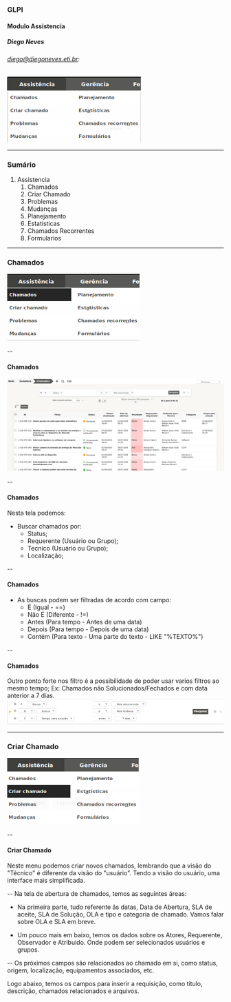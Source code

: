### GLPI
#### Modulo Assistencia
#####  Diego Neves
######  diego@diegoneves.eti.br:
![Assistencia](img/glpi/1.png)

---
###  Sumário
1. Assistencia
	1. Chamados 
	2. Criar Chamado
	3. Problemas 
	4. Mudanças
	5. Planejamento
	6. Estatisticas
	7. Chamados Recorrentes
	8. Formularios

---
### Chamados
![Chamados](img/glpi/2.png)

--
#### Chamados
![Chamados](img/glpi/3.png)

--
#### Chamados
Nesta tela podemos:
* Buscar chamados por:
	* Status;
	* Requerente (Usuário ou Grupo);
	* Tecnico (Usuário ou Grupo);
	* Localização;

--
#### Chamados
* As buscas podem ser filtradas de acordo com campo:
	* É (Igual - ==)
	* Não É (Diferente - !=)
	* Antes (Para tempo - Antes de uma data)
	* Depois (Para tempo - Depois de uma data)
	* Contém  (Para texto - Uma parte do texto - LIKE "%TEXTO%")

--
#### Chamados
Outro ponto forte nos filtro é a possibilidade de poder usar varios filtros ao mesmo tempo;
Ex: Chamados não Solucionados/Fechados e com data anterior a 7 dias.
![Filtro](img/glpi/4.png)


---
### Criar Chamado
![Criar Chamado](img/glpi/5.png)

--
#### Criar Chamado
Neste menu podemos criar novos chamados, lembrando que a visão do "Técnico" é diferente da visão do "usuário".
Tendo a visão do usuário, uma interface mais simplificada.

--
Na tela de abertura de chamados, temos as seguintes áreas:
* Na primeira parte, tudo referente âs datas, Data de Abertura, SLA de aceite, SLA de Solução, OLA e tipo e categoria de chamado.
	Vamos falar sobre OLA e SLA em breve.

* Um pouco mais em baixo, temos os dados sobre os Atores, Requerente, Observador e Atribuido. Onde podem ser selecionados usuários e grupos.

--
Os próximos campos são relacionados ao chamado em si, como status, origem, localização, equipamentos associados, etc.

Logo abaixo, temos os campos para inserir a requisição, como título, descrição, chamados relacionados e arquivos.
